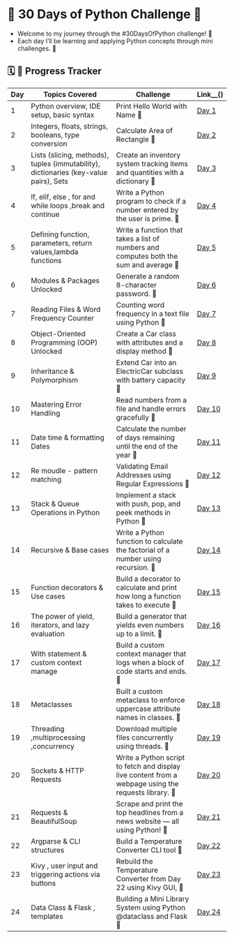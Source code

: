 # 🚀 30 Days of Python Challenge 🐍

- Welcome to my journey through the #30DaysOfPython challenge! 🐍
- Each day I’ll be learning and applying Python concepts through mini challenges. 🐍

## 🗓️ 🐍  Progress Tracker

| Day | Topics Covered | Challenge | Link__() |
|-----|----------------|-----------|------|
| 1   | Python overview, IDE setup, basic syntax | Print Hello World with Name 🐍 | [Day 1](https://github.com/krushna-nayak30101/30-Days-Python-Challenge/tree/main/Day%2001) |
| 2   | Integers, floats, strings, booleans, type conversion |  Calculate Area of Rectangle 🐍 | [Day 2](https://github.com/krushna-nayak30101/30-Days-Python-Challenge/tree/main/Day%2002) |
| 3   | Lists (slicing, methods), tuples (immutability), dictionaries (key-value pairs), Sets | Create an inventory system tracking items and quantities with a dictionary 🐍 | [Day 3](https://github.com/krushna-nayak30101/30-Days-Python-Challenge/tree/main/Day%2003) |
| 4   | If, elif, else , for and while loops ,break and continue  | Write a Python program to check if a number entered by the user is prime. 🐍 | [Day 4](https://github.com/krushna-nayak30101/30-Days-Python-Challenge/tree/main/Day%2004) |
| 5   | Defining function, parameters, return values,lambda functions | Write a function that takes a list of numbers and computes both the sum and average 🐍 | [Day 5](https://github.com/krushna-nayak30101/30-Days-Python-Challenge/tree/main/Day%2005) |
| 6   | Modules & Packages Unlocked | Generate a random 8-character password. 🐍 | [Day 6](https://github.com/krushna-nayak30101/30-Days-Python-Challenge/tree/main/Day%2006) |
| 7   | Reading Files & Word Frequency Counter | Counting word frequency in a text file using Python 🐍 | [Day 7](https://github.com/krushna-nayak30101/30-Days-Python-Challenge/tree/main/Day%2007) |
| 8   | Object-Oriented Programming (OOP) Unlocked | Create a Car class with attributes and a display method 🐍 | [Day 8](https://github.com/krushna-nayak30101/30-Days-Python-Challenge/tree/main/Day%2008) |
| 9   | Inheritance & Polymorphism | Extend Car into an ElectricCar subclass with battery capacity 🐍 | [Day 9](https://github.com/krushna-nayak30101/30-Days-Python-Challenge/tree/main/Day%2009) |
| 10  | Mastering Error Handling  | Read numbers from a file and handle errors gracefully 🐍 | [Day 10](https://github.com/krushna-nayak30101/30-Days-Python-Challenge/tree/main/Day%2010) |
| 11  | Date time & formatting Dates |  Calculate the number of days remaining until the end of the year 🐍 | [Day 11](https://github.com/krushna-nayak30101/30-Days-Python-Challenge/tree/main/Day%2011) |
| 12  | Re moudle - pattern matching |  Validating Email Addresses using Regular Expressions 🐍 | [Day 12](https://github.com/krushna-nayak30101/30-Days-Python-Challenge/tree/main/Day%2012) |
| 13  | Stack & Queue Operations in Python |  Implement a stack with push, pop, and peek methods in Python 🐍 | [Day 13](https://github.com/krushna-nayak30101/30-Days-Python-Challenge/tree/main/Day%2013) |
| 14  | Recursive & Base cases |  Write a Python function to calculate the factorial of a number using recursion. 🐍 | [Day 14](https://github.com/krushna-nayak30101/30-Days-Python-Challenge/tree/main/Day%2014) |
| 15  | Function decorators & Use cases |  Build a decorator to calculate and print how long a function takes to execute 🐍 | [Day 15](https://github.com/krushna-nayak30101/30-Days-Python-Challenge/tree/main/Day%2015) |
| 16  | The power of yield, iterators, and lazy evaluation |  Build a generator that yields even numbers up to a limit. 🐍 | [Day 16](https://github.com/krushna-nayak30101/30-Days-Python-Challenge/tree/main/Day%2016) |
| 17  | With statement & custom context manage | Build a custom context manager that logs when a block of code starts and ends. 🐍 | [Day 17](https://github.com/krushna-nayak30101/30-Days-Python-Challenge/tree/main/Day%2017) |
| 18  | Metaclasses | Built a custom metaclass to enforce uppercase attribute names in classes. 🐍 | [Day 18](https://github.com/krushna-nayak30101/30-Days-Python-Challenge/tree/main/Day%2018) |
| 19  | Threading ,multiprocessing ,concurrency | Download multiple files concurrently using threads. 🐍 | [Day 19](https://github.com/krushna-nayak30101/30-Days-Python-Challenge/tree/main/Day%2019) |
| 20  |  Sockets & HTTP Requests | Write a Python script to fetch and display live content from a webpage using the requests library. 🐍 | [Day 20](https://github.com/krushna-nayak30101/30-Days-Python-Challenge/tree/main/Day_20) |
| 21  |  Requests  & BeautifulSoup | Scrape and print the top headlines from a news website — all using Python! 🐍 | [Day 21](https://github.com/krushna-nayak30101/30-Days-Python-Challenge/tree/main/Day_21) |
| 22  | Argparse &  CLI structures  | Build a Temperature Converter CLI tool  🐍 | [Day 22](https://github.com/krushna-nayak30101/30-Days-Python-Challenge/tree/main/Day_22) |
| 23  | Kivy , user input and triggering actions via buttons  | Rebuild the Temperature Converter from Day 22 using Kivy GUI,  🐍 | [Day 23](https://github.com/krushna-nayak30101/30-Days-Python-Challenge/tree/main/Day_23) |
| 24  | Data Class & Flask , templates | Building a Mini Library System using Python @dataclass and Flask  🐍 | [Day 24](https://github.com/krushna-nayak30101/30-Days-Python-Challenge/tree/main/Day_24) |










